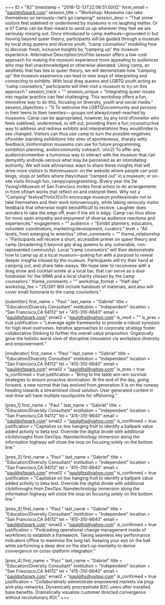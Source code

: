 +++
ID = "82"
timestamp = "2018-12-13T22:06:51.000Z"
form_email = "paul@sfspark.com"
session_title = "Workshop: Museums can take themselves so seriously—let’s go camping!"
session_desc = "That some visitors feel sidelined or undermined by museums is no laughing matter. Or is it? Camp can be their means to send us up wherever they feel we are seriously missing out. Once introduced to camp methods—grounded in but moving beyond queer theory, participants will be guided through a museum by local drag queens and diverse youth, “camp counselors” modeling how to discover fresh, inclusive insights by “camping up” the museum experience. Alternative Description:\n\nThis session offers a low-cost approach for making the museum experience more appealing to audiences who may feel unacknowledged or otherwise alienated.  Using camp, an aesthetic that has ties to queer theory, we will demonstrate how “camping up” the museum experience can lead to new ways of interpreting and connecting to exhibits. With local drag queens and LGBTQ youth acting as “camp counselors,” participants will then visit a museum to try on this approach."
session_track = ""
session_unique = "Integrating queer issues into regular practice can feel challenging. This workshop offers a fun, innovative way to do this, focusing on diversity, youth and social media."
session_objectives = "1) To welcome the LGBTQ\ncommunity and persons in their teens to their twenties— groups not always\nwell-reached by museums. Camp can be appropriated, however, by any kind of\nvisitor who feels sidelined, undermined, or left out, providing them a fun,\nconstructive way to address and redress exhibits and interpretations they would\nlike to see changed. Visitors can thus use camp to turn the possible negatives of\nolder standing exhibitions into sites of spontaneous, sharply witty feedback,\ninformation museums can use for future programming, exhibition planning, and\ncommunity outreach. \n\n2) To offer any audience\nmember a humorous way to interact with the museum that can demystify and\nde-serious what may be perceived as an intimidating authority. We will look at\nvarious ways to share these insights that will drive more visitors to the\nmuseum: on the website where people can post blogs, vlogs or selfies where they\nhave “camped out” in a museum; or on-site visits through fun, campy\nprogramming.  (Every year the De Young\nMuseum of San Francisco invites floral artists to do arrangements in front of\nart works that reflect on and interpret them. Why not a “Camping” festival?)\n\n3)\nTo encourage museum professionals not to take themselves and their work too\nseriously, while taking seriously visitor feedback that otherwise might be\ndifficult to receive. Laughter does wonders to take the edge off, even if the wit is edgy. Camp can thus allow for more open empathy and enjoyment of diverse audience reactions and experiences."
engagement = ""
audience = "Exhibit planners, educators, volunteer coordinators, marketing/development, curators."
level = "All levels, from emerging to emeritus"
other_comments = ""
theme_relationship = "Participants will receive a short, accessible primer on queer theory and camp (broadening it beyond gay drag queens to any vulnerable, non-represented community). Local “camp counselors” will then demonstrate how to camp up at a local museum—poking fun with a purpose to reveal deeper insights missed by the museum. Participants will try their hand at camping out, and share take-aways. We hope later to reconvene with a drag show and cocktail soirée at a local bar, that can serve as a dual fundraiser for the WMA and a local charity chosen by the camp counselors."
theme_comments = ""
workshop_format = "Half-day"
workshop_fee = "$25/$30? Will include handouts of materials, and also will cover small honoraria to the camp counselors."

[submitter]
first_name = "Paul "
last_name = "Gabriel"
title = "Education/Diversity Consultant"
institution = "Independent"
location = "San Francisco,CA 94112"
tel = "415-310-6640"
email = "paul@sfspark.com"
email2 = "paulglhs@yahoo.com"
is_mod = ""
is_pres = true
justification = "Leverage agile frameworks to provide a robust synopsis for high level overviews. Iterative approaches to corporate strategy foster collaborative thinking to further the overall value proposition. Organically grow the holistic world view of disruptive innovation via workplace diversity and empowerment."

[moderator]
first_name = "Paul "
last_name = "Gabriel"
title = "Education/Diversity Consultant"
institution = "Independent"
location = "San Francisco,CA 94112"
tel = "415-310-6640"
email = "paul@sfspark.com"
email2 = "paulglhs@yahoo.com"
is_pres = true
is_confirmed = true
justification = "Bring to the table win-win survival strategies to ensure proactive domination. At the end of the day, going forward, a new normal that has evolved from generation X is on the runway heading towards a streamlined cloud solution. User generated content in real-time will have multiple touchpoints for offshoring."

[pres_1]
first_name = "Paul "
last_name = "Gabriel"
title = "Education/Diversity Consultant"
institution = "Independent"
location = "San Francisco,CA 94112"
tel = "415-310-6640"
email = "paul@sfspark.com"
email2 = "paulglhs@yahoo.com"
is_confirmed = true
justification = "Capitalize on low hanging fruit to identify a ballpark value added activity to beta test. Override the digital divide with additional clickthroughs from DevOps. Nanotechnology immersion along the information highway will close the loop on focusing solely on the bottom line."

[pres_2]
first_name = "Paul "
last_name = "Gabriel"
title = "Education/Diversity Consultant"
institution = "Independent"
location = "San Francisco,CA 94112"
tel = "415-310-6640"
email = "paul@sfspark.com"
email2 = "paulglhs@yahoo.com"
is_confirmed = true
justification = "Capitalize on low hanging fruit to identify a ballpark value added activity to beta test. Override the digital divide with additional clickthroughs from DevOps. Nanotechnology immersion along the information highway will close the loop on focusing solely on the bottom line."

[pres_3]
first_name = "Paul "
last_name = "Gabriel"
title = "Education/Diversity Consultant"
institution = "Independent"
location = "San Francisco,CA 94112"
tel = "415-310-6640"
email = "paul@sfspark.com"
email2 = "paulglhs@yahoo.com"
is_confirmed = true
justification = "Podcasting operational change management inside of workflows to establish a framework. Taking seamless key performance indicators offline to maximise the long tail. Keeping your eye on the ball while performing a deep dive on the start-up mentality to derive convergence on cross-platform integration."

[pres_4]
first_name = "Paul "
last_name = "Gabriel"
title = "Education/Diversity Consultant"
institution = "Independent"
location = "San Francisco,CA 94112"
tel = "415-310-6640"
email = "paul@sfspark.com"
email2 = "paulglhs@yahoo.com"
is_confirmed = true
justification = "Collaboratively administrate empowered markets via plug-and-play networks. Dynamically procrastinate B2C users after installed base benefits. Dramatically visualize customer directed convergence without revolutionary ROI."
+++
